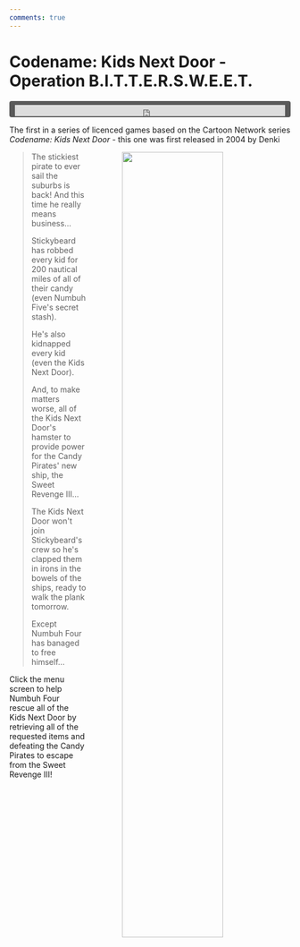 ```yaml
---
comments: true
---
```


# Codename: Kids Next Door - Operation B.I.T.T.E.R.S.W.E.E.T.

<div style="background-color: #595959; padding-bottom: 2px; padding-top: 7px; padding-left: 10px; padding-right: 10px; margin-bottom: 5px; margin-top: 7px; border-radius: 4px">
<iframe width="100%" height="20" scrolling="no" frameborder="no" allow="autoplay" src="https://w.soundcloud.com/player/?url=https%3A//api.soundcloud.com/tracks/996817759&amp;color=000000&amp;inverse=true&amp;auto_play=true&amp;show_user=false"></iframe>
</div>

The first in a series of licenced games based on the Cartoon Network series *Codename: Kids Next Door* - this one was first released in 2004 by Denki

<a href="https://denki.co.uk/sky/cknd/app.html"><img src="/assets/img/menus/knd-bittersweet-menu.jpg" style="float: right; width: 60%; padding-left: 64px"></a>

<blockquote>
    <p>The stickiest pirate to ever sail the suburbs is back! And this time he really means business...</p>
    <p>Stickybeard has robbed every kid for 200 nautical miles of all of their candy (even Numbuh Five's secret stash).</p>
    <p>He's also kidnapped every kid (even the Kids Next Door).</p>
    <p>And, to make matters worse, all of the Kids Next Door's hamster to provide power for the Candy Pirates' new ship, the Sweet Revenge III...</p>
    <p>The Kids Next Door won't join Stickybeard's crew so he's clapped them in irons in the bowels of the ships, ready to walk the plank tomorrow.</p>
    <p>Except Numbuh Four has banaged to free himself...</p>
</blockquote>

Click the menu screen to help Numbuh Four rescue all of the Kids Next Door by retrieving all of the requested items and defeating the Candy Pirates to escape from the Sweet Revenge III!